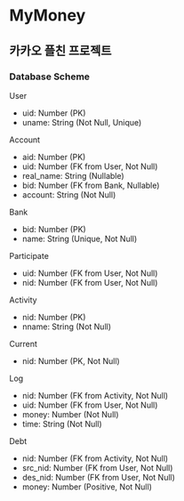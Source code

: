 # MyMoney

## 카카오 플친 프로젝트

### Database Scheme

User
* uid: Number (PK)
* uname: String (Not Null, Unique)

Account
* aid: Number (PK)
* uid: Number (FK from User, Not Null)
* real_name: String (Nullable)
* bid: Number (FK from Bank, Nullable)
* account: String (Not Null)

Bank
* bid: Number (PK)
* name: String (Unique, Not Null)

Participate
* uid: Number (FK from User, Not Null)
* nid: Number (FK from User, Not Null)

Activity
* nid: Number (PK)
* nname: String (Not Null)

Current
* nid: Number (PK, Not Null)

Log
* nid: Number (FK from Activity, Not Null)
* uid: Number (FK from User, Not Null)
* money: Number (Not Null)
* time: String (Not Null)

Debt
* nid: Number (FK from Activity, Not Null)
* src_nid: Number (FK from User, Not Null)
* des_nid: Number (FK from User, Not Null)
* money: Number (Positive, Not Null)

